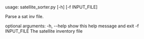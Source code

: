 usage: satellite_sorter.py [-h] [-f INPUT_FILE]

Parse a sat inv file.

optional arguments:
  -h, --help     show this help message and exit
  -f INPUT_FILE  The satellite inventory file
